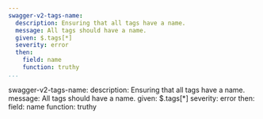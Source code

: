 ```yaml
---
swagger-v2-tags-name:
  description: Ensuring that all tags have a name.
  message: All tags should have a name.
  given: $.tags[*]
  severity: error
  then:
    field: name
    function: truthy
...
```

swagger-v2-tags-name:
  description: Ensuring that all tags have a name.
  message: All tags should have a name.
  given: $.tags[*]
  severity: error
  then:
    field: name
    function: truthy
